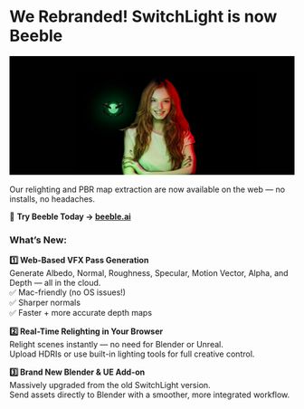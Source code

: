 # We Rebranded! SwitchLight is now **Beeble**

![Beeble Banner](./banner.webp)

Our relighting and PBR map extraction are now available on the web — no installs, no headaches.  

🚀 **Try Beeble Today → [beeble.ai](https://beeble.ai)**  

### What’s New:

**1️⃣ Web-Based VFX Pass Generation**  
Generate Albedo, Normal, Roughness, Specular, Motion Vector, Alpha, and Depth — all in the cloud.  
✅ Mac-friendly (no OS issues!)  
✅ Sharper normals  
✅ Faster + more accurate depth maps  

**2️⃣ Real-Time Relighting in Your Browser**  
Relight scenes instantly — no need for Blender or Unreal.  
Upload HDRIs or use built-in lighting tools for full creative control.  

**3️⃣ Brand New Blender & UE Add-on**  
Massively upgraded from the old SwitchLight version.  
Send assets directly to Blender with a smoother, more integrated workflow.
